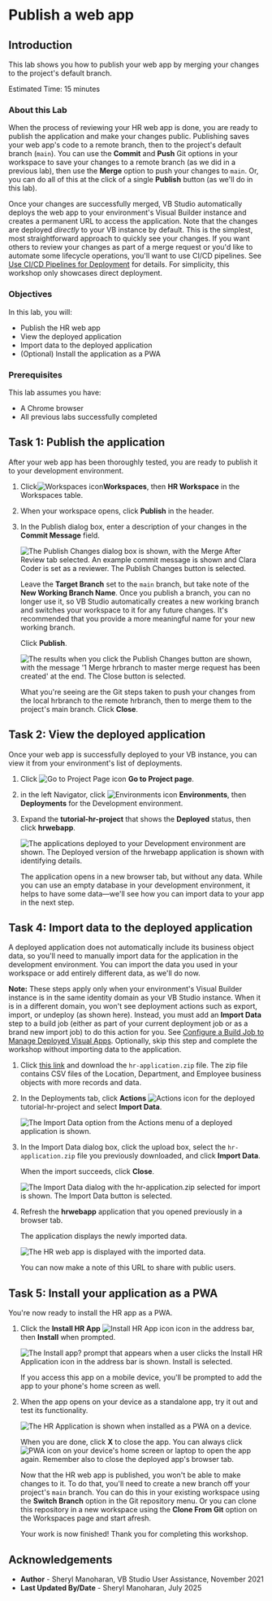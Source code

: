 # Publish a web app

## Introduction

This lab shows you how to publish your web app by merging your changes to the project's default branch.

Estimated Time: 15 minutes

### About this Lab

When the process of reviewing your HR web app is done, you are ready to publish the application and make your changes public. Publishing saves your web app's code to a remote branch, then to the project's default branch (`main`). You can use the **Commit** and **Push** Git options in your workspace to save your changes to a remote branch (as we did in a previous lab), then use the **Merge** option to push your changes to `main`. Or, you can do all of this at the click of a single **Publish** button (as we'll do in this lab).

Once your changes are successfully merged, VB Studio automatically deploys the web app to your environment's Visual Builder instance and creates a permanent URL to access the application. Note that the changes are deployed *directly* to your VB instance by default. This is the simplest, most straightforward approach to quickly see your changes. If you want others to review your changes as part of a merge request or you'd like to automate some lifecycle operations, you'll want to use CI/CD pipelines. See [Use CI/CD Pipelines for Deployment](https://docs.oracle.com/en/cloud/paas/visual-builder/visualbuilder-administration/use-ci-cd-pipelines-deployment-vis-apps.html) for details. For simplicity, this workshop only showcases direct deployment.

<!--No matter how you decide to save your changes, it's a good idea to always get your code reviewed and approved before you merge it to the project's **main** branch. Because this code base is meant to be stable, it is usually protected, requiring code to be reviewed through a merge request. If your project was set up to protect the **main** branch, merging your changes will require approval. In this lab, you'll create a merge request to review your changes, but for demonstration purposes, you'll merge the code to the **main** branch without approval.-->

### Objectives

In this lab, you will:

* Publish the HR web app
* View the deployed application
* Import data to the deployed application
* (Optional) Install the application as a PWA

### Prerequisites

This lab assumes you have:

* A Chrome browser
* All previous labs successfully completed

## Task 1: Publish the application

After your web app has been thoroughly tested, you are ready to publish it to your development environment.

1. Click![Workspaces icon](images/vbs-workspaces-icon.png)**Workspaces**, then **HR Workspace** in the Workspaces table.
2. When your workspace opens, click **Publish** in the header.
3. In the Publish dialog box, enter a description of your changes in the **Commit Message** field.

    ![The Publish Changes dialog box is shown, with the Merge After Review tab selected. An example commit message is shown and Clara Coder is set as a reviewer. The Publish Changes button is selected.](images/create-mr.png "")

    Leave the **Target Branch** set to the `main` branch, but take note of the **New Working Branch Name**. Once you publish a branch, you can no longer use it, so VB Studio automatically creates a new working branch and switches your workspace to it for any future changes. It's recommended that you provide a more meaningful name for your new working branch.

    Click **Publish**.

    ![The results when you click the Publish Changes button are shown, with the message '1 Merge hrbranch to master merge request has been created' at the end. The Close button is selected.](images/create-mr-result.png "")

    What you're seeing are the Git steps taken to push your changes from the local hrbranch to the remote hrbranch, then to merge them to the project's main branch. Click **Close**.
<!--5. If you're prompted to authorize your environment, click **OK** in the Authorization Required dialog, then click **Authorize** in the Authorize Jobs page. If additionally prompted to set up OAuth, click **Authorize**. You may need to enable popups in your browser.

    Once you've provided authorization, click **Publish** again in your workspace to restart the publishing process. Make sure the dialog still has all the details you added in the previous step.

6. When the request to merge your changes from **hrbranch** to **main** is created, click **Close**. Both your reviewer and you will be notified that a new merge request has been created.

    ![The results when you click the Publish Changes button are shown, with the message '1 Merge hrbranch to master merge request has been created' at the end. The Close button is selected.](images/create-mr-result.png "")

7. Return to the project home, then click ![Merge Requests icon](images/vbs-mergerequest-icon.png) **Merge Requests** in the left navigator. You'll see your merge request listed here. For a quick summary of the merge request, click ![Details icon](images/details-icon.png) **Details**.
8. Click **1 Merge Request for branch 'hrbranch'**. All details of the merge request, including its current status and all previous commits, will be shown:

    ![Details of the newly created merge request, #1 Merge Request for branch 'hrbranch', are shown. Its status is shown as OPEN, with a message that the requestor wants to commit 2+ commits to main from hrbranch in tutorial-hr-project.git. The Conversation tab shows an example commit message. The Merge and Close buttons are also visible.](images/create-mr-view.png "")

    You can't create another merge request from your workspace until your changes are merged, but you can use the **Commit** and **Push** options in the header's Git repository menu to update a merge request that's pending approval.

## Task 2: Merge changes to the default branch

Assuming your merge request has been approved, let's now merge your changes to the project's **main** branch in the remote repository.

1. Click **Merge** on the Merge Requests page.
2. In the Merge dialog, enter a message, select **Delete branch** if you want to delete the branch after the merge, and click **Create a Merge Commit**.

    ![The Merge dialog used to create a merge commit is shown. An example commit message is entered with the Create a Merge Commit button selected. A Delete branch checkbox is also shown.](images/merge-mr.png "")

    The merge request shows as Merged. If you didn't choose to delete the branch, you can do so now if you want.

    Once your changes are merged, VB Studio automatically kicks off build jobs that package and deploy your visual application to the development environment. These jobs—**tutorial-hr-project-Package** and **tutorial-hr-project-Deploy**—were automatically generated when your workspace was first created. VB Studio also creates a pipeline, which, by default, runs the package job before the deploy job, so the latest application artifacts are packaged for deployment.

    Click ![Builds icon](images/vbs-builds-icon.png) **Builds** to view the progress of your build jobs.

    ![The status of the Visual-Application-Package and Visual-Application-Deploy jobs on the Builds page is shown. Both jobs are triggered automatically when your commits are merged to the project's main branch.](images/merge-mr-result.png "") -->

## Task 2: View the deployed application

Once your web app is successfully deployed to your VB instance, you can view it from your environment's list of deployments.

1. Click ![Go to Project Page icon](images/go-to-project-home-icon.png) **Go to Project page**.

2. in the left Navigator, click ![Environments icon](images/vbs-environments-icon.png) **Environments**, then **Deployments** for the Development environment.
3. Expand the **tutorial-hr-project** that shows the **Deployed** status, then click **hrwebapp**.

    ![The applications deployed to your Development environment are shown. The Deployed version of the hrwebapp application is shown with identifying details.](images/deployed-application.png "")

    The application opens in a new browser tab, but without any data. While you can use an empty database in your development environment, it helps to have some data—we'll see how you can import data to your app in the next step.

## Task 4: Import data to the deployed application

A deployed application does not automatically include its business object data, so you'll need to manually import data for the application in the development environment. You can import the data you used in your workspace or add entirely different data, as we'll do now.

**Note:** These steps apply only when your environment's Visual Builder instance is in the same identity domain as your VB Studio instance. When it is in a different domain, you won't see deployment actions such as export, import, or undeploy (as shown here). Instead, you must add an **Import Data** step to a build job (either as part of your current deployment job or as a brand new import job) to do this action for you. See [Configure a Build Job to Manage Deployed Visual Apps](https://www.oracle.com/pls/topic/lookup?ctx=en/cloud/paas/visual-builder&id=VBBVA-GUID-B466AE27-9924-4A44-954F-5178213ECF65). Optionally, skip this step and complete the workshop  without importing data to the application.

1. Click [this link](https://c4u04.objectstorage.us-ashburn-1.oci.customer-oci.com/p/EcTjWk2IuZPZeNnD_fYMcgUhdNDIDA6rt9gaFj_WZMiL7VvxPBNMY60837hu5hga/n/c4u04/b/livelabsfiles/o/developer-library/hr-application.zip) and download the `hr-application.zip` file. The zip file contains CSV files of the Location, Department, and Employee business objects with more records and data.
2. In the Deployments tab, click **Actions** ![Actions icon](images/vbs-actions-icon.png) for the deployed tutorial-hr-project and select **Import Data**.

    ![The Import Data option from the Actions menu of a deployed application is shown.](images/deployed-application-import-data.png "")

3. In the Import Data dialog box, click the upload box, select the `hr-application.zip` file you previously downloaded, and click **Import Data**.

    When the import succeeds, click **Close**.

    ![The Import Data dialog with the hr-application.zip selected for import is shown. The Import Data button is selected.](images/deployed-application-import-data-1.png "")

4. Refresh the **hrwebapp** application that you opened previously in a browser tab.

    The application displays the newly imported data.

    ![The HR web app is displayed with the imported data.](images/deployed-application-live-data.png "")

    You can now make a note of this URL to share with public users.

## Task 5: Install your application as a PWA

You're now ready to install the HR app as a PWA.

1. Click the **Install HR App** ![Install HR App icon](images/install-app-icon.png) icon in the address bar, then **Install** when prompted.

    ![The Install app? prompt that appears when a user clicks the Install HR Application icon in the address bar is shown. Install is selected.](images/install-as-pwa.png "")

    If you access this app on a mobile device, you'll be prompted to add the app to your phone's home screen as well.

2. When the app opens on your device as a standalone app, try it out and test its functionality.

   ![The HR Application is shown when installed as a PWA on a device.](images/pwa-installed.png "")

    When you are done, click **X** to close the app. You can always click ![PWA icon](images/pwa-desktop-icon.png) on your device's home screen or laptop to open the app again. Remember also to close the deployed app's browser tab.

    Now that the HR web app is published, you won't be able to make changes to it. To do that, you'll need to create a new branch off your project's `main` branch. You can do this in your existing workspace using the **Switch Branch** option in the Git repository menu. Or you can clone this repository in a new workspace using the **Clone From Git** option on the Workspaces page and start afresh.

    Your work is now finished! Thank you for completing this workshop.

## Acknowledgements

* **Author** - Sheryl Manoharan, VB Studio User Assistance, November 2021
* **Last Updated By/Date** - Sheryl Manoharan, July 2025